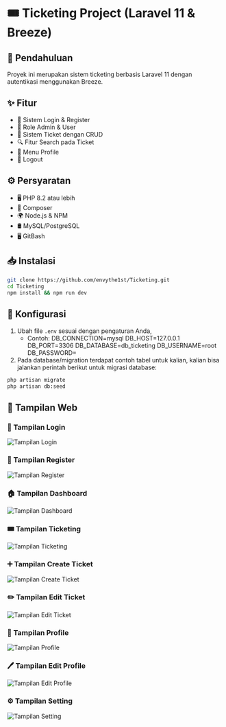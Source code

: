 # 🎟️ Ticketing Project (Laravel 11 & Breeze)

## 📌 Pendahuluan

Proyek ini merupakan sistem ticketing berbasis Laravel 11 dengan autentikasi menggunakan Breeze.

## ✨ Fitur

-   🔐 Sistem Login & Register
-   👥 Role Admin & User
-   🎫 Sistem Ticket dengan CRUD
-   🔍 Fitur Search pada Ticket
-   👤 Menu Profile
-   🚪 Logout

## ⚙️ Persyaratan

-   🖥️ PHP 8.2 atau lebih
-   🎼 Composer
-   🌍 Node.js & NPM
-   🛢️ MySQL/PostgreSQL
-   🖥️ GitBash

## 📥 Instalasi

```bash
git clone https://github.com/envythe1st/Ticketing.git
cd Ticketing
npm install && npm run dev
```

## 🔧 Konfigurasi

1. Ubah file `.env` sesuai dengan pengaturan Anda,
    - Contoh:
   DB_CONNECTION=mysql
   DB_HOST=127.0.0.1
   DB_PORT=3306
   DB_DATABASE=db_ticketing
   DB_USERNAME=root
   DB_PASSWORD=
2. Pada database/migration terdapat contoh tabel untuk kalian, kalian bisa jalankan perintah berikut untuk migrasi database:

```bash
php artisan migrate
php artisan db:seed
```

## 🎨 Tampilan Web

### 🔑 Tampilan Login

![Tampilan Login](public/image/login.png)

### 📝 Tampilan Register

![Tampilan Register](public/image/register.png)

### 🏠 Tampilan Dashboard

![Tampilan Dashboard](public/image/dashboard.png)

### 🎟️ Tampilan Ticketing

![Tampilan Ticketing](public/image/Ticketing.png)

### ➕ Tampilan Create Ticket

![Tampilan Create Ticket](public/image/create_ticket.png)

### ✏️ Tampilan Edit Ticket

![Tampilan Edit Ticket](public/image/edit_ticket.png)

### 👤 Tampilan Profile

![Tampilan Profile](public/image/profile.png)

### 🖊️ Tampilan Edit Profile

![Tampilan Edit Profile](public/image/edit_profile.png)

### ⚙️ Tampilan Setting

![Tampilan Setting](public/image/setting.png)
